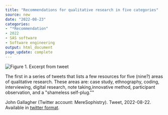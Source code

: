 ```yaml
---
title: "Recommendations for qualitative research in five categories"
source: new
date: "2022-08-23"
categories:
- "*Recommendation"
- 2022
- SAS software
- Software engineering
output: html_document
page_update: complete
---
```


![Figure 1. Excerpt from tweet](http://www.pmean.com/new-images/22/five-versions-qualitative-01.png)

<div class="notes">

The first in a series of tweets that lists a few resources for five (nine?) areas of qualitative research. These areas are: case study, ethnography, coding, interviewing, digital research, note taking,innovative method, participant observation, and a "shameless self-plug.""

John Gallagher (Twitter account: MereSophistry). Tweet, 2022-08-22. Available in [twitter format][gall1].

[gall1]: https://twitter.com/MereSophistry/status/1561738679353331713


</div>
